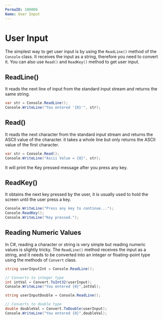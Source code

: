 ```yaml
---
PermaID: 100006
Name: User Input
---
```


#  User Input

The simplest way to get user input is by using the `ReadLine()` method of the `Console` class. It receives the input as a string, therefore you need to convert it. You can also use `Read()` and `ReadKey()` method to get user input.

## ReadLine()

It reads the next line of input from the standard input stream and returns the same string.

```csharp
var str = Console.ReadLine();
Console.WriteLine("You entered '{0}'", str);
```

## Read()

It reads the next character from the standard input stream and returns the ASCII value of the character. it takes a whole line but only returns the ASCII value of the first character.

```csharp
var str = Console.Read();
Console.WriteLine("Ascii Value = {0}", str);
```

It will print the Key pressed message after you press any key.

## ReadKey()

It obtains the next key pressed by the user, it is usually used to hold the screen until the user press a key. 

```csharp
Console.WriteLine("Press any key to continue...");
Console.ReadKey();
Console.WriteLine("Key pressed.");
```

## Reading Numeric Values

In C#, reading a character or string is very simple but reading numeric values is slightly tricky. The `ReadLine()` method receives the input as a string, and it needs to be converted into an integer or floating-point type using the methods of `Convert` class.

```csharp
string userInputInt = Console.ReadLine();

// Converts to integer type
int intVal = Convert.ToInt32(userInput);
Console.WriteLine("You entered {0}",intVal);

string userInputDouble = Console.ReadLine();

// Converts to double type
double doubleVal = Convert.ToDouble(userInput);
Console.WriteLine("You entered {0}",doubleVal);
```
